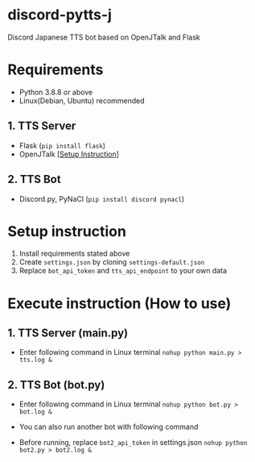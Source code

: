 # discord-pytts-j
Discord Japanese TTS bot based on OpenJTalk and Flask

# Requirements
- Python 3.8.8 or above
- Linux(Debian, Ubuntu) recommended

## 1. TTS Server
- Flask (`pip install flask`)
- OpenJTalk [[Setup Instruction](https://thr3a.hatenablog.com/entry/20180223/1519360909)]

## 2. TTS Bot
- Discord.py, PyNaCl (`pip install discord pynacl`)

# Setup instruction
1. Install requirements stated above
1. Create `settings.json` by cloning `settings-default.json`
1. Replace `bot_api_token` and `tts_api_endpoint` to your own data

# Execute instruction (How to use)
## 1. TTS Server (main.py)
- Enter following command in Linux terminal
`nohup python main.py > tts.log &`

## 2. TTS Bot (bot.py)
- Enter following command in Linux terminal
`nohup python bot.py > bot.log &`

- You can also run another bot with following command
- Before running, replace `bot2_api_token` in settings.json
`nohup python bot2.py > bot2.log &`

